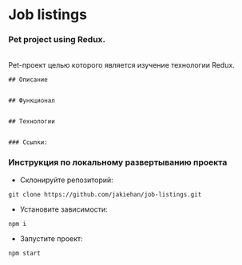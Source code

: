 # Job listings
### Pet project using Redux.
\
Pet-проект целью которого является изучение технологии Redux.
```
## Описание


## Функционал


## Технологии


### Ссылки:
```

### Инструкция по локальному развертыванию проекта
- Склонируйте репозиторий:
```
git clone https://github.com/jakiehan/job-listings.git
```
- Установите зависимости:
```
npm i
```
- Запустите проект:
```
npm start
```
